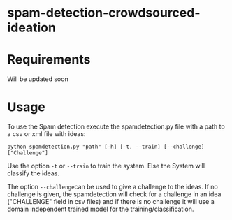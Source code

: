 # spam-detection-crowdsourced-ideation

# Requirements
Will be updated soon

# Usage
To use the Spam detection execute the spamdetection.py file with a path to a csv or xml file with ideas:
``` 
python spamdetection.py "path" [-h] [-t, --train] [--challenge] ["Challenge"]
```

Use the option `-t` or `--train` to train the system.
Else the System will classify the ideas.

The option `--challenge`can be used to give a challenge to the ideas.
If no challenge is given, the spamdetection will check for a challenge in an idea ("CHALLENGE" field in csv files) and if there is no challenge it will use a domain independent trained model for the training/classification.
